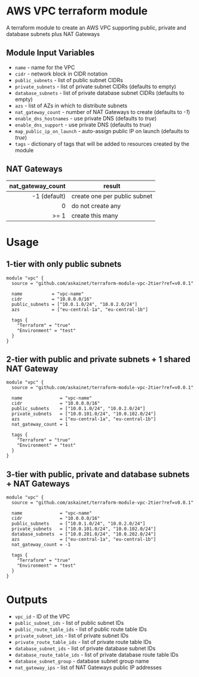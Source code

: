 AWS VPC terraform module
===========

A terraform module to create an AWS VPC supporting public, private and database subnets plus NAT Gateways


Module Input Variables
----------------------

- `name` - name for the VPC
- `cidr` - network block in CIDR notation
- `public_subnets` - list of public subnet CIDRs
- `private_subnets` - list of private subnet CIDRs (defaults to empty)
- `database_subnets` - list of private database subnet CIDRs (defaults to empty)
- `azs` - list of AZs in which to distribute subnets
- `nat_gateway_count` - number of NAT Gateways to create (defaults to _-1_)
- `enable_dns_hostnames` - use private DNS (defaults to _true_)
- `enable_dns_support` - use private DNS (defaults to _true_)
- `map_public_ip_on_launch` - auto-assign public IP on launch (defaults to _true_)
- `tags` - dictionary of tags that will be added to resources created by the module


NAT Gateways
------------

| nat_gateway_count | result |
| -----------------:|--------|
| -1 (default)      | create one per public subnet |
| 0                 | do not create any |
| >= 1              | create this many |


Usage
=====

1-tier with only public subnets
-------------------------------

```hcl
module "vpc" {
  source = "github.com/askainet/terraform-module-vpc-2tier?ref=v0.0.1"

  name           = "vpc-name"
  cidr           = "10.0.0.0/16"
  public_subnets = ["10.0.1.0/24", "10.0.2.0/24"]
  azs            = ["eu-central-1a", "eu-central-1b"]

  tags {
    "Terraform" = "true"
    "Environment" = "test"
  }
}
```

2-tier with public and private subnets + 1 shared NAT Gateway
-------------------------------------------------------------

```hcl
module "vpc" {
  source = "github.com/askainet/terraform-module-vpc-2tier?ref=v0.0.1"

  name              = "vpc-name"
  cidr              = "10.0.0.0/16"
  public_subnets    = ["10.0.1.0/24", "10.0.2.0/24"]
  private_subnets   = ["10.0.101.0/24", "10.0.102.0/24"]
  azs               = ["eu-central-1a", "eu-central-1b"]
  nat_gateway_count = 1

  tags {
    "Terraform" = "true"
    "Environment" = "test"
  }
}
```

3-tier with public, private and database subnets + NAT Gateways
---------------------------------------------------------------

```hcl
module "vpc" {
  source = "github.com/askainet/terraform-module-vpc-2tier?ref=v0.0.1"

  name              = "vpc-name"
  cidr              = "10.0.0.0/16"
  public_subnets    = ["10.0.1.0/24", "10.0.2.0/24"]
  private_subnets   = ["10.0.101.0/24", "10.0.102.0/24"]
  database_subnets  = ["10.0.201.0/24", "10.0.202.0/24"]
  azs               = ["eu-central-1a", "eu-central-1b"]
  nat_gateway_count = -1

  tags {
    "Terraform" = "true"
    "Environment" = "test"
  }
}
```


Outputs
=======

 - `vpc_id` - ID of the VPC
 - `public_subnet_ids` - list of public subnet IDs
 - `public_route_table_ids` - list of public route table IDs
 - `private_subnet_ids` - list of private subnet IDs
 - `private_route_table_ids` - list of private route table IDs
 - `database_subnet_ids` - list of private database subnet IDs
 - `database_route_table_ids` - list of private database route table IDs
 - `database_subnet_group` - database subnet group name
 - `nat_gateway_ips` - list of NAT Gateways public IP addresses
